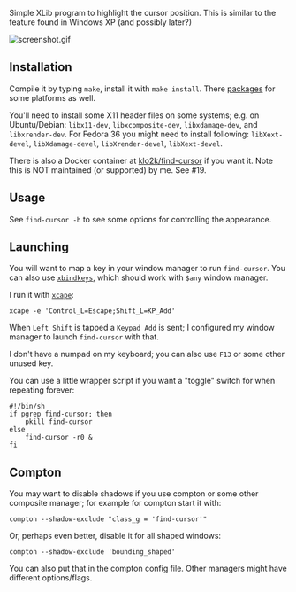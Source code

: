 Simple XLib program to highlight the cursor position. This is similar to the
feature found in Windows XP (and possibly later?)

![screenshot.gif](https://raw.githubusercontent.com/arp242/find-cursor/master/screenshot.gif)

Installation
------------

Compile it by typing `make`, install it with `make install`. There
[packages][pkg] for some platforms as well.

You'll need to install some X11 header files on some systems; e.g. on
Ubuntu/Debian: `libx11-dev`, `libxcomposite-dev`, `libxdamage-dev`, and
`libxrender-dev`. For Fedora 36 you might need to install following:
`libXext-devel`, `libXdamage-devel`, `libXrender-devel`, `libXext-devel`.

There is also a Docker container at [klo2k/find-cursor][d] if you want it. Note
this is NOT maintained (or supported) by me. See #19.

[d]: https://hub.docker.com/r/klo2k/find-cursor
[pkg]: https://repology.org/project/find-cursor/versions

Usage
-----

See `find-cursor -h` to see some options for controlling the appearance.

Launching
---------

You will want to map a key in your window manager to run `find-cursor`. You can
also use [`xbindkeys`](xbindkeys), which should work with `$any` window manager.

I run it with [`xcape`][xcape]:

    xcape -e 'Control_L=Escape;Shift_L=KP_Add'

When `Left Shift` is tapped a `Keypad Add` is sent; I configured my window
manager to launch `find-cursor` with that.

I don't have a numpad on my keyboard; you can also use `F13` or some other
unused key.

You can use a little wrapper script if you want a "toggle" switch for when
repeating forever:

    #!/bin/sh
    if pgrep find-cursor; then
        pkill find-cursor
    else
        find-cursor -r0 &
    fi

Compton
-------

You may want to disable shadows if you use compton or some other composite
manager; for example for compton start it with:

    compton --shadow-exclude "class_g = 'find-cursor'"

Or, perhaps even better, disable it for all shaped windows:

    compton --shadow-exclude 'bounding_shaped'

You can also put that in the compton config file. Other managers might have
different options/flags.

[xcape]: https://github.com/alols/xcape
[xbindkeys]: http://www.nongnu.org/xbindkeys/xbindkeys.html
